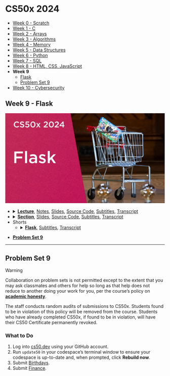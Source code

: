 [Thumbnail]: ../../../images/2024/weeks/9.jpg

[0 CS50 Video Player]: https://video.cs50.io/-aqUek49iL8
[0 360p SDR]: https://cdn.cs50.net/2023/fall/lectures/9/lecture9-360p.mp4.download
[0 720p SDR]: https://cdn.cs50.net/2023/fall/lectures/9/lecture9-720p.mp4.download
[0 1080p SDR]: https://cdn.cs50.net/2023/fall/lectures/9/lecture9-1080p.mp4.download
[0 4K HDR]: https://cdn.cs50.net/2023/fall/lectures/9/lecture9-4k-hdr.mp4.download
[0 YouTube]: https://youtu.be/-aqUek49iL8

[1 CS50 Video Player]: https://video.cs50.io/IkpaPGqlDHU
[1 360p]: https://cdn.cs50.net/2023/fall/sections/9/section9-360p.mp4.download
[1 720p]: https://cdn.cs50.net/2023/fall/sections/9/section9-720p.mp4.download
[1 1080p]: https://cdn.cs50.net/2023/fall/sections/9/section9-1080p.mp4.download
[1 YouTube]: https://youtu.be/IkpaPGqlDHU

[Problem Set]: https://cs50.harvard.edu/x/2024/psets/9

# CS50x 2024
- [Week 0 - Scratch](../../weeks/0)
- [Week 1 - C](../../weeks/1)
- [Week 2 - Arrays](../../weeks/2)
- [Week 3 - Algorithms](../../weeks/3)
- [Week 4 - Memory](../../weeks/4)
- [Week 5 - Data Structures](../../weeks/5)
- [Week 6 - Python](../../weeks/6)
- [Week 7 - SQL](../../weeks/7)
- [Week 8 - HTML, CSS, JavaScript](../../weeks/8)
- **Week 9**
  - [Flask](#week-9---flask)
  - [Problem Set 9](#problem-set-9)
- [Week 10 - Cybersecurity](../../weeks/10)

## Week 9 - Flask
[![Thumbnail][Thumbnail]][0 YouTube]

<ul>
<li><details>
<summary>
<a href="https://youtu.be/-aqUek49iL8"><b>Lecture</b></a>, 
<a href="https://cs50.harvard.edu/x/2024/notes/9">Notes</a>, 
<a href="https://cdn.cs50.net/2023/fall/lectures/9/lecture9.pdf">Slides</a>, 
<a href="https://cdn.cs50.net/2023/fall/lectures/9/src9.zip">Source Code</a>, 
<a href="https://cdn.cs50.net/2023/fall/lectures/9/lang/en/lecture9.srt">Subtitles</a>, 
<a href="https://cdn.cs50.net/2023/fall/lectures/9/lang/en/lecture9.txt">Transcript</a>
</summary>

- [CS50 Video Player][0 CS50 Video Player]
- MP4 in [360p SDR][0 360p SDR], [720p SDR][0 720p SDR], [1080p SDR][0 1080p SDR], [4K HDR][0 4K HDR]
- [YouTube][0 YouTube]
</details></li>

<li><details>
<summary>
<a href="https://youtu.be/IkpaPGqlDHU"><b>Section</b></a>, 
<a href="https://cdn.cs50.net/2023/fall/sections/9/section9.pdf">Slides</a>, 
<a href="https://cdn.cs50.net/2023/fall/sections/9/src9.zip">Source Code</a>, 
<a href="https://cdn.cs50.net/2023/fall/sections/9/lang/en/section9.srt">Subtitles</a>, 
<a href="https://cdn.cs50.net/2023/fall/sections/9/lang/en/section9.txt">Transcript</a>
</summary>

- [CS50 Video Player][1 CS50 Video Player]
- MP4 in [360p][1 360p], [720p][1 720p], [1080p][1 1080p]
- [YouTube][1 YouTube]
</details></li>

<li>Shorts<ul>
<li><details>
  <summary>
    <a href="https://youtu.be/X0dwkDh8kwA"><b>Flask</b></a>, 
    <a href="https://cdn.cs50.net/2017/fall/shorts/flask/lang/en/flask.srt">Subtitles</a>, 
    <a href="https://cdn.cs50.net/2017/fall/shorts/flask/lang/en/flask.txt">Transcript</a>
  </summary>

  - [CS50 Video Player](https://video.cs50.io/X0dwkDh8kwA)
  - MP4 in [360p](https://cdn.cs50.net/2017/fall/shorts/flask/flask-360p.mp4.download),
    [720p](https://cdn.cs50.net/2017/fall/shorts/flask/flask-720p.mp4.download),
    [1080p](https://cdn.cs50.net/2017/fall/shorts/flask/flask-1080p.mp4.download)
  - [YouTube](https://youtu.be/X0dwkDh8kwA)
</details></li>
</ul></li>
</ul>

- **[Problem Set 9][Problem Set]**

---

## Problem Set 9
> [!WARNING]
> Collaboration on problem sets is not permitted except to the extent that you may ask classmates and others for help so long as that help does not reduce to another doing your work for you, per the course’s policy on **[academic honesty](https://cs50.harvard.edu/x/2024/syllabus/#academic-honesty)**.
> 
> The staff conducts random audits of submissions to CS50x. Students found to be in violation of this policy will be removed from the course. Students who have already completed CS50x, if found to be in violation, will have their CS50 Certificate permanently revoked.

### What to Do
1. Log into [cs50.dev](https://cs50.dev/) using your GitHub account.
2. Run `update50` in your codespace’s terminal window to ensure your codespace is up-to-date and, when prompted, click **Rebuild now**.
3. Submit [Birthdays](https://cs50.harvard.edu/x/2024/psets/9/birthdays/).
4. Submit [Finance](https://cs50.harvard.edu/x/2024/psets/9/finance/).
